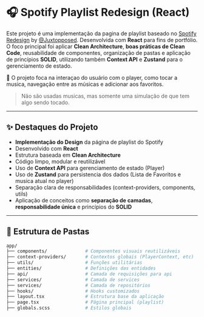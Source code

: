 
# 🎧 Spotify Playlist Redesign (React)

Este projeto é uma implementação da pagina de playlist baseado no [Spotify Redesign](https://youtu.be/suhEIUapSJQ?si=sqla5f_yZWG9cBa2&utm_source=ZTQxO) by [@Juxtopposed](https://github.com/juxtopposed).
Desenvolvida com **React** para fins de portfólio. O foco principal foi aplicar **Clean Architecture**, **boas práticas de Clean Code**, reusabilidade de componentes, organização de pastas e aplicação de princípios **SOLID**, utilizando também **Context API** e **Zustand** para o gerenciamento de estado.

🚀 O projeto foca na interaçao do usuário com o player, como tocar a musica, navegação entre as músicas e adicionar aos favoritos.

> Não são usadas musicas, mas somente uma simulação de que tem algo sendo tocado.

---

## ✨ Destaques do Projeto

- **Implementação do Design** da página de playlist do Spotify
- Desenvolvido com **React**
- Estrutura baseada em **Clean Architecture**
- Código limpo, modular e reutilizável
- Uso de **Context API** para gerenciamento de estado (Player)
- Uso de **Zustand** para persistencia dos dados (Lista de Favoritos e musica atual no player)
- Separação clara de responsabilidades (context-providers, components, utils)
- Aplicação de conceitos como **separação de camadas**, **responsabilidade única** e princípios do **SOLID**


---

## 📁 Estrutura de Pastas

```bash
app/
├── components/              # Componentes visuais reutilizáveis
├── context-providers/       # Contextos globais (PlayerContext, etc)
├── utils/                   # Funções utilitárias
├── entities/                # Definições das entidades
├── api/                     # Camada de requisições para api
├── services/                # Camada de services
├── services/                # Camada de repositórios
├── hooks/                   # Hooks customizados
├── layout.tsx               # Estrutura base da aplicação
├── page.tsx                 # Página principal (playlist)
├── globals.scss             # Estilos globais
